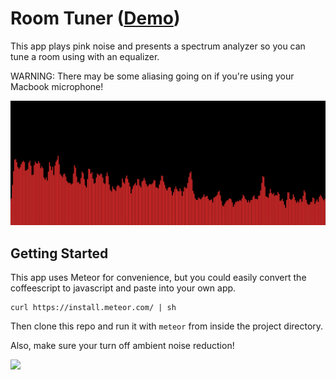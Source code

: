 # Room Tuner ([Demo](http://room-tuner.meteor.com))

This app plays pink noise and presents a spectrum analyzer so you can tune a room using with an equalizer.

WARNING: There may be some aliasing going on if you're using your Macbook microphone!

![](public/screenshot.png)

## Getting Started

This app uses Meteor for convenience, but you could easily convert the coffeescript to javascript and paste into your own app.

    curl https://install.meteor.com/ | sh

Then clone this repo and run it with `meteor` from inside the project directory.

Also, make sure your turn off ambient noise reduction!

![](http://i.stack.imgur.com/Bvg1x.jpg)